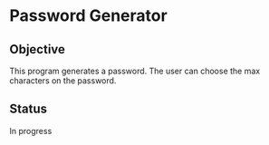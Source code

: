 # Password Generator

## Objective
This program generates a password. The user can choose the max characters on the password.

## Status
In progress